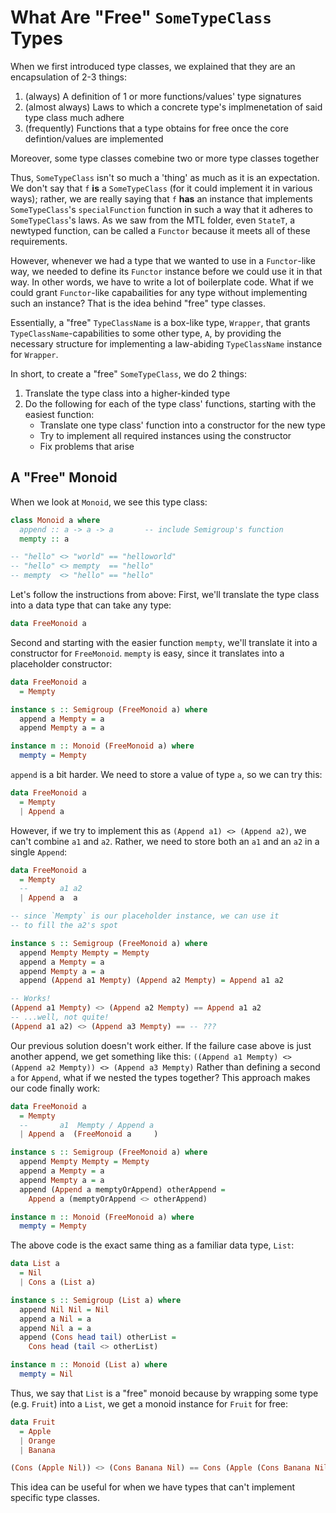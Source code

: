 # What Are "Free" `SomeTypeClass` Types

When we first introduced type classes, we explained that they are an encapsulation of 2-3 things:
1. (always) A definition of 1 or more functions/values' type signatures
2. (almost always) Laws to which a concrete type's implmenetation of said type class much adhere
3. (frequently) Functions that a type obtains for free once the core defintion/values are implemented

Moreover, some type classes comebine two or more type classes together

Thus, `SomeTypeClass` isn't so much a 'thing' as much as it is an expectation. We don't say that `f` **is** a `SomeTypeClass` (for it could implement it in various ways); rather, we are really saying that `f` **has** an instance that implements `SomeTypeClass`'s `specialFunction` function in such a way that it adheres to `SomeTypeClass`'s laws. As we saw from the MTL folder, even `StateT`, a newtyped function, can be called a `Functor` because it meets all of these requirements.

However, whenever we had a type that we wanted to use in a `Functor`-like way, we needed to define its `Functor` instance before we could use it in that way. In other words, we have to write a lot of boilerplate code. What if we could grant `Functor`-like capabailities for any type without implementing such an instance? That is the idea behind "free" type classes.

Essentially, a "free" `TypeClassName` is a box-like type, `Wrapper`, that grants `TypeClassName`-capabilities to some other type, `A`, by providing the necessary structure for implementing a law-abiding `TypeClassName` instance for `Wrapper`.

In short, to create a "free" `SomeTypeClass`, we do 2 things:
1. Translate the type class into a higher-kinded type
2. Do the following for each of the type class' functions, starting with the easiest function:
    - Translate one type class' function into a constructor for the new type
    - Try to implement all required instances using the constructor
    - Fix problems that arise

## A "Free" Monoid

When we look at `Monoid`, we see this type class:
```purescript
class Monoid a where                                                    {-
  append :: a -> a -> a       -- include Semigroup's function           -}
  mempty :: a

-- "hello" <> "world" == "helloworld"
-- "hello" <> mempty  == "hello"
-- mempty  <> "hello" == "hello"
```
Let's follow the instructions from above: First, we'll translate the type class into a data type that can take any type:
```purescript
data FreeMonoid a
```
Second and starting with the easier function `mempty`, we'll translate it into a constructor for `FreeMonoid`. `mempty` is easy, since it translates into a placeholder constructor:
```purescript
data FreeMonoid a
  = Mempty

instance s :: Semigroup (FreeMonoid a) where
  append a Mempty = a
  append Mempty a = a

instance m :: Monoid (FreeMonoid a) where
  mempty = Mempty
```
`append` is a bit harder. We need to store a value of type `a`, so we can try this:
```purescript
data FreeMonoid a
  = Mempty
  | Append a
```
However, if we try to implement this as `(Append a1) <> (Append a2)`, we can't combine `a1` and `a2`. Rather, we need to store both an `a1` and an `a2` in a single `Append`:
```purescript
data FreeMonoid a
  = Mempty
  --       a1 a2
  | Append a  a

-- since `Mempty` is our placeholder instance, we can use it
-- to fill the a2's spot

instance s :: Semigroup (FreeMonoid a) where
  append Mempty Mempty = Mempty
  append a Mempty = a
  append Mempty a = a
  append (Append a1 Mempty) (Append a2 Mempty) = Append a1 a2

-- Works!
(Append a1 Mempty) <> (Append a2 Mempty) == Append a1 a2
-- ...well, not quite!
(Append a1 a2) <> (Append a3 Mempty) == -- ???
```
Our previous solution doesn't work either. If the failure case above is just another append, we get something like this:
`((Append a1 Mempty) <> (Append a2 Mempty)) <> (Append a3 Mempty)`
Rather than defining a second `a` for `Append`, what if we nested the types together? This approach makes our code finally work:
```purescript
data FreeMonoid a
  = Mempty
  --       a1  Mempty / Append a
  | Append a  (FreeMonoid a     )

instance s :: Semigroup (FreeMonoid a) where
  append Mempty Mempty = Mempty
  append a Mempty = a
  append Mempty a = a
  append (Append a memptyOrAppend) otherAppend =
    Append a (memptyOrAppend <> otherAppend)

instance m :: Monoid (FreeMonoid a) where
  mempty = Mempty
```
The above code is the exact same thing as a familiar data type, `List`:
```purescript
data List a
  = Nil
  | Cons a (List a)

instance s :: Semigroup (List a) where
  append Nil Nil = Nil
  append a Nil = a
  append Nil a = a
  append (Cons head tail) otherList =
    Cons head (tail <> otherList)

instance m :: Monoid (List a) where
  mempty = Nil
```
Thus, we say that `List` is a "free" monoid because by wrapping some type (e.g. `Fruit`) into a `List`, we get a monoid instance for `Fruit` for free:
```purescript
data Fruit
  = Apple
  | Orange
  | Banana

(Cons (Apple Nil)) <> (Cons Banana Nil) == Cons (Apple (Cons Banana Nil))
```
This idea can be useful for when we have types that can't implement specific type classes.
